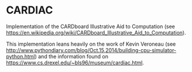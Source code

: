 CARDIAC
=======

Implementation of the CARDboard Illustrative Aid to Computation (see 
https://en.wikipedia.org/wiki/CARDboard_Illustrative_Aid_to_Computation).

This implementation leans heavily on the work of Kevin Veroneau (see 
http://www.pythondiary.com/blog/Oct.15,2014/building-cpu-simulator-python.html) 
and the information found on https://www.cs.drexel.edu/~bls96/museum/cardiac.html.


